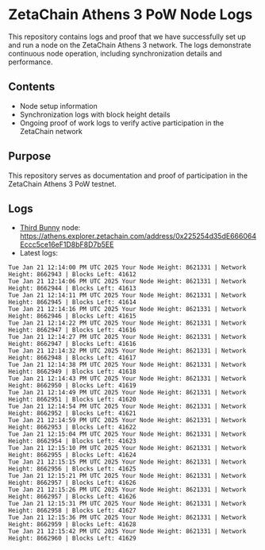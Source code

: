# ZetaChain Athens 3 PoW Node Logs
This repository contains logs and proof that we have successfully set up and run a node on the ZetaChain Athens 3 network. The logs demonstrate continuous node operation, including synchronization details and performance.

## Contents
- Node setup information
- Synchronization logs with block height details
- Ongoing proof of work logs to verify active participation in the ZetaChain network

## Purpose
This repository serves as documentation and proof of participation in the ZetaChain Athens 3 PoW testnet.

## Logs

- [Third Bunny](https://thirdbunny.xyz/) node: https://athens.explorer.zetachain.com/address/0x225254d35dE666064Eccc5ce16eF1D8bF8D7b5EE
- Latest logs:
```
Tue Jan 21 12:14:00 PM UTC 2025 Your Node Height: 8621331 | Network Height: 8662943 | Blocks Left: 41612
Tue Jan 21 12:14:06 PM UTC 2025 Your Node Height: 8621331 | Network Height: 8662944 | Blocks Left: 41613
Tue Jan 21 12:14:11 PM UTC 2025 Your Node Height: 8621331 | Network Height: 8662945 | Blocks Left: 41614
Tue Jan 21 12:14:16 PM UTC 2025 Your Node Height: 8621331 | Network Height: 8662946 | Blocks Left: 41615
Tue Jan 21 12:14:22 PM UTC 2025 Your Node Height: 8621331 | Network Height: 8662947 | Blocks Left: 41616
Tue Jan 21 12:14:27 PM UTC 2025 Your Node Height: 8621331 | Network Height: 8662947 | Blocks Left: 41616
Tue Jan 21 12:14:32 PM UTC 2025 Your Node Height: 8621331 | Network Height: 8662948 | Blocks Left: 41617
Tue Jan 21 12:14:38 PM UTC 2025 Your Node Height: 8621331 | Network Height: 8662949 | Blocks Left: 41618
Tue Jan 21 12:14:43 PM UTC 2025 Your Node Height: 8621331 | Network Height: 8662950 | Blocks Left: 41619
Tue Jan 21 12:14:49 PM UTC 2025 Your Node Height: 8621331 | Network Height: 8662951 | Blocks Left: 41620
Tue Jan 21 12:14:54 PM UTC 2025 Your Node Height: 8621331 | Network Height: 8662952 | Blocks Left: 41621
Tue Jan 21 12:14:59 PM UTC 2025 Your Node Height: 8621331 | Network Height: 8662953 | Blocks Left: 41622
Tue Jan 21 12:15:04 PM UTC 2025 Your Node Height: 8621331 | Network Height: 8662954 | Blocks Left: 41623
Tue Jan 21 12:15:10 PM UTC 2025 Your Node Height: 8621331 | Network Height: 8662955 | Blocks Left: 41624
Tue Jan 21 12:15:15 PM UTC 2025 Your Node Height: 8621331 | Network Height: 8662956 | Blocks Left: 41625
Tue Jan 21 12:15:21 PM UTC 2025 Your Node Height: 8621331 | Network Height: 8662957 | Blocks Left: 41626
Tue Jan 21 12:15:26 PM UTC 2025 Your Node Height: 8621331 | Network Height: 8662957 | Blocks Left: 41626
Tue Jan 21 12:15:31 PM UTC 2025 Your Node Height: 8621331 | Network Height: 8662958 | Blocks Left: 41627
Tue Jan 21 12:15:36 PM UTC 2025 Your Node Height: 8621331 | Network Height: 8662959 | Blocks Left: 41628
Tue Jan 21 12:15:42 PM UTC 2025 Your Node Height: 8621331 | Network Height: 8662960 | Blocks Left: 41629
```

